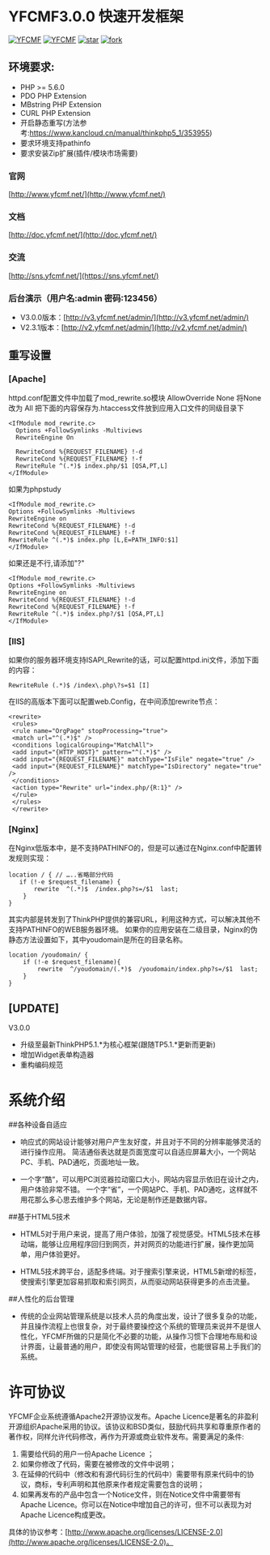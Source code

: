 # YFCMF3.0.0 快速开发框架
[![YFCMF](https://img.shields.io/hexpm/l/plug.svg)](http://www.yfcmf.net/)
[![YFCMF](https://img.shields.io/badge/YFCMF-v3.0.0-brightgreen.svg)](http://www.yfcmf.net/)
[![star](https://gitee.com/rainfer/YFCMF/badge/star.svg?theme=dark)](https://gitee.com/rainfer/YFCMF/stargazers)
[![fork](https://gitee.com/rainfer/YFCMF/badge/fork.svg?theme=dark)](https://gitee.com/rainfer/YFCMF/members)


## 环境要求:
* PHP >= 5.6.0
* PDO PHP Extension
* MBstring PHP Extension
* CURL PHP Extension
* 开启静态重写(方法参考:https://www.kancloud.cn/manual/thinkphp5_1/353955)
* 要求环境支持pathinfo
* 要求安装Zip扩展(插件/模块市场需要)

### 官网
[http://www.yfcmf.net/](http://www.yfcmf.net/)
### 文档
[http://doc.yfcmf.net/](http://doc.yfcmf.net/)
### 交流
[http://sns.yfcmf.net/](https://sns.yfcmf.net/)
### 后台演示（用户名:admin 密码:123456）
- V3.0.0版本：[http://v3.yfcmf.net/admin/](http://v3.yfcmf.net/admin/)
- V2.3.1版本：[http://v2.yfcmf.net/admin/](http://v2.yfcmf.net/admin/)
## 重写设置
### [Apache]
httpd.conf配置文件中加载了mod_rewrite.so模块
AllowOverride None 将None改为 All
把下面的内容保存为.htaccess文件放到应用入口文件的同级目录下
 
```
<IfModule mod_rewrite.c>
  Options +FollowSymlinks -Multiviews
  RewriteEngine On

  RewriteCond %{REQUEST_FILENAME} !-d
  RewriteCond %{REQUEST_FILENAME} !-f
  RewriteRule ^(.*)$ index.php/$1 [QSA,PT,L]
</IfModule>

```
如果为phpstudy

```
<IfModule mod_rewrite.c>
Options +FollowSymlinks -Multiviews
RewriteEngine on
RewriteCond %{REQUEST_FILENAME} !-d
RewriteCond %{REQUEST_FILENAME} !-f
RewriteRule ^(.*)$ index.php [L,E=PATH_INFO:$1]
</IfModule>
```
如果还是不行,请添加"?"

```
<IfModule mod_rewrite.c>
Options +FollowSymlinks -Multiviews
RewriteEngine on
RewriteCond %{REQUEST_FILENAME} !-d
RewriteCond %{REQUEST_FILENAME} !-f
RewriteRule ^(.*)$ index.php?/$1 [QSA,PT,L]
</IfModule>
```
### [IIS]
如果你的服务器环境支持ISAPI_Rewrite的话，可以配置httpd.ini文件，添加下面的内容：
```
RewriteRule (.*)$ /index\.php\?s=$1 [I]
```
在IIS的高版本下面可以配置web.Config，在中间添加rewrite节点：

```
<rewrite>
 <rules>
 <rule name="OrgPage" stopProcessing="true">
 <match url="^(.*)$" />
 <conditions logicalGrouping="MatchAll">
 <add input="{HTTP_HOST}" pattern="^(.*)$" />
 <add input="{REQUEST_FILENAME}" matchType="IsFile" negate="true" />
 <add input="{REQUEST_FILENAME}" matchType="IsDirectory" negate="true" />
 </conditions>
 <action type="Rewrite" url="index.php/{R:1}" />
 </rule>
 </rules>
 </rewrite>
```
### [Nginx]
在Nginx低版本中，是不支持PATHINFO的，但是可以通过在Nginx.conf中配置转发规则实现：
```
location / { // …..省略部分代码
   if (!-e $request_filename) {
       rewrite  ^(.*)$  /index.php?s=/$1  last;
    }
}
```
其实内部是转发到了ThinkPHP提供的兼容URL，利用这种方式，可以解决其他不支持PATHINFO的WEB服务器环境。
如果你的应用安装在二级目录，Nginx的伪静态方法设置如下，其中youdomain是所在的目录名称。
```
location /youdomain/ {
    if (!-e $request_filename){
        rewrite  ^/youdomain/(.*)$  /youdomain/index.php?s=/$1  last;
    }
}
```

## [UPDATE]
V3.0.0

* 升级至最新ThinkPHP5.1.*为核心框架(跟随TP5.1.*更新而更新)
* 增加Widget表单构造器
* 重构编码规范


# 系统介绍

##各种设备自适应

- 响应式的网站设计能够对用户产生友好度，并且对于不同的分辨率能够灵活的进行操作应用。 简洁通俗表达就是页面宽度可以自适应屏幕大小，一个网站PC、手机、PAD通吃，页面地址一致。

- 一个字“酷“，可以用PC浏览器拉动窗口大小，网站内容显示依旧在设计之内，用户体验非常不错。 一个字“省”，一个网站PC、手机、PAD通吃，这样就不用花那么多心思去维护多个网站，无论是制作还是数据内容。


##基于HTML5技术

- HTML5对于用户来说，提高了用户体验，加强了视觉感受。HTML5技术在移动端，能够让应用程序回归到网页，并对网页的功能进行扩展，操作更加简单，用户体验更好。 

- HTML5技术跨平台，适配多终端。对于搜索引擎来说，HTML5新增的标签，使搜索引擎更加容易抓取和索引网页，从而驱动网站获得更多的点击流量。


##人性化的后台管理

- 传统的企业网站管理系统是以技术人员的角度出发，设计了很多复杂的功能，并且操作流程上也很复杂，对于最终要操控这个系统的管理员来说并不是很人性化，YFCMF所做的只是简化不必要的功能，从操作习惯下合理地布局和设计界面，让最普通的用户，即使没有网站管理的经营，也能很容易上手我们的系统。



# 许可协议

YFCMF企业系统遵循Apache2开源协议发布。Apache Licence是著名的非盈利开源组织Apache采用的协议。该协议和BSD类似，鼓励代码共享和尊重原作者的著作权，同样允许代码修改，再作为开源或商业软件发布。需要满足的条件:

1. 需要给代码的用户一份Apache Licence ；
2. 如果你修改了代码，需要在被修改的文件中说明；
3. 在延伸的代码中（修改和有源代码衍生的代码中）需要带有原来代码中的协议，商标，专利声明和其他原来作者规定需要包含的说明；
4. 如果再发布的产品中包含一个Notice文件，则在Notice文件中需要带有Apache Licence。你可以在Notice中增加自己的许可，但不可以表现为对Apache Licence构成更改。

具体的协议参考：[http://www.apache.org/licenses/LICENSE-2.0](http://www.apache.org/licenses/LICENSE-2.0)。